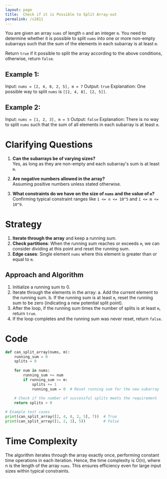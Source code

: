 ```yaml
---
layout: page
title:  Check if it is Possible to Split Array-out
permalink: /s2811
---
```


You are given an array `nums` of length `n` and an integer `m`. You need to determine whether it is possible to split `nums` into one or more non-empty subarrays such that the sum of the elements in each subarray is at least `m`.

Return `true` if it possible to split the array according to the above conditions, otherwise, return `false`.

## Example 1:
Input: `nums = [2, 4, 8, 2, 5], m = 7`
Output: `true`
Explanation: One possible way to split `nums` is `[[2, 4, 8], [2, 5]]`.

## Example 2:
Input: `nums = [1, 2, 3], m = 5`
Output: `false`
Explanation: There is no way to split `nums` such that the sum of all elements in each subarray is at least `m`.

# Clarifying Questions

1. **Can the subarrays be of varying sizes?**  
   Yes, as long as they are non-empty and each subarray's sum is at least `m`.

2. **Are negative numbers allowed in the array?**  
   Assuming positive numbers unless stated otherwise.

3. **What constraints do we have on the size of `nums` and the value of `m`?**  
   Confirming typical constraint ranges like `1 <= n <= 10^5` and `1 <= m <= 10^9`.

# Strategy

1. **Iterate through the array** and keep a running sum.
2. **Check partitions**: When the running sum reaches or exceeds `m`, we can consider dividing at this point and reset the running sum.
3. **Edge cases**: Single element `nums` where this element is greater than or equal to `m`.

## Approach and Algorithm

1. Initialize a running sum to 0.
2. Iterate through the elements in the array:
   a. Add the current element to the running sum.
   b. If the running sum is at least `m`, reset the running sum to be zero (indicating a new potential split point).
3. After the loop, if the running sum times the number of splits is at least `m`, return `true`.
4. If the loop completes and the running sum was never reset, return `false`.

# Code

```python
def can_split_array(nums, m):
    running_sum = 0
    splits = 0
    
    for num in nums:
        running_sum += num
        if running_sum >= m:
            splits += 1
            running_sum = 0  # Reset running sum for the new subarray
    
    # Check if the number of successful splits meets the requirement
    return splits > 0

# Example test cases
print(can_split_array([2, 4, 8, 2, 5], 7))  # True
print(can_split_array([1, 2, 3], 5))        # False
```

# Time Complexity

The algorithm iterates through the array exactly once, performing constant time operations in each iteration. Hence, the time complexity is O(n), where n is the length of the array `nums`. This ensures efficiency even for large input sizes within typical constraints.

